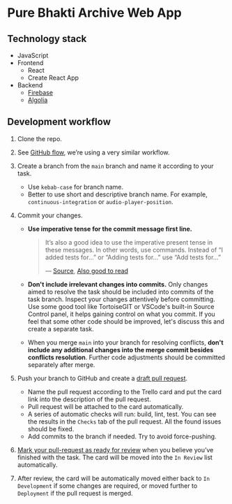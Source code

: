# Pure Bhakti Archive Web App

## Technology stack

- JavaScript
- Frontend
  - React
  - Create React App
- Backend
  - [Firebase](https://firebase.google.com/docs/)
  - [Algolia](https://www.algolia.com/doc/)

## Development workflow

1. Clone the repo.
1. See [GitHub flow](https://guides.github.com/introduction/flow/), we’re using a very similar workflow.
1. Create a branch from the `main` branch and name it according to your task.

   - Use `kebab-case` for branch name.
   - Better to use short and descriptive branch name. For example, `continuous-integration` or `audio-player-position`.

1. Commit your changes.

   - **Use imperative tense for the commit message first line.**

     > It’s also a good idea to use the imperative present tense in these messages. In other words, use commands. Instead of “I added tests for…” or “Adding tests for…” use “Add tests for…”
     >
     > — [Source](https://www.git-scm.com/book/id/v2/Distributed-Git-Contributing-to-a-Project), [Also good to read](https://medium.com/@danielfeelfine/commit-verbs-101-why-i-like-to-use-this-and-why-you-should-also-like-it-d3ed2689ef70)

   - **Don't include irrelevant changes into commits.** Only changes aimed to resolve the task should be included into commits of the task branch. Inspect your changes attentively before committing. Use some good tool like TortoiseGIT or VSCode's built-in Source Control panel, it helps gaining control on what you commit. If you feel that some other code should be improved, let's discuss this and create a separate task.

   - When you merge `main` into your branch for resolving conflicts, **don't include any additional changes into the merge commit besides conflicts resolution**. Further code adjustments should be committed separately after merge.

1. Push your branch to GitHub and create a [draft pull request](https://docs.github.com/en/free-pro-team@latest/github/collaborating-with-issues-and-pull-requests/about-pull-requests#draft-pull-requests).

   - Name the pull request according to the Trello card and put the card link into the description of the pull request.
   - Pull request will be attached to the card automatically.
   - A series of automatic checks will run: build, lint, test. You can see the results in the `Checks` tab of the pull request. All the found issues should be fixed.
   - Add commits to the branch if needed. Try to avoid force-pushing.

1. [Mark your pull-request as ready for review](https://help.github.com/en/articles/changing-the-stage-of-a-pull-request) when you believe you’ve finished with the task. The card will be moved into the `In Review` list automatically.
1. After review, the card will be automatically moved either back to `In Development` if some changes are required, or moved further to `Deployment` if the pull request is merged.
